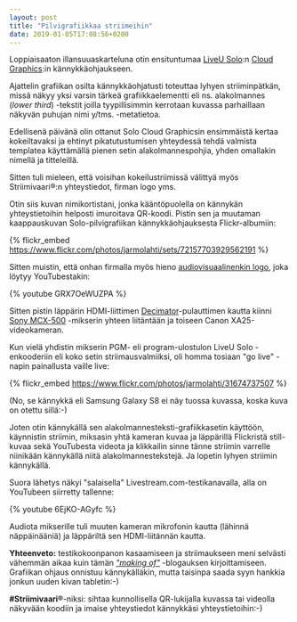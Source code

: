 ```yaml
---
layout: post
title: "Pilvigrafiikkaa striimeihin"
date: 2019-01-05T17:08:56+0200
---
```


Loppiaisaaton illansuuaskarteluna otin ensituntumaa [LiveU Solo](https://gosolo.tv/):n [Cloud Graphics](https://gosolo.tv/solo-services/#1):in kännykkäohjaukseen.<!--more-->

Ajattelin grafiikan osilta kännykkäohjatusti toteuttaa lyhyen striiminpätkän, missä näkyy yksi varsin tärkeä grafiikkaelementti eli ns. alakolmannes (*lower third*) -tekstit joilla tyypillisimmin kerrotaan kuvassa parhaillaan näkyvän puhujan nimi y/tms. -metatietoa.

Edellisenä päivänä olin ottanut Solo Cloud Graphicsin ensimmäistä kertaa kokeiltavaksi ja ehtinyt pikatutustumisen yhteydessä tehdä valmista templatea käyttämällä pienen setin alakolmannespohjia, yhden omallakin nimellä ja titteleillä. 

Sitten tuli mieleen, että voisihan kokeilustriimissä välittyä myös Striimivaari®:n yhteystiedot, firman logo yms.

Otin siis kuvan nimikortistani, jonka kääntöpuolella on kännykän yhteystietoihin helposti imuroitava QR-koodi. Pistin sen ja muutaman kaappauskuvan Solo-pilvigrafiikan kännykkäohjauksesta Flickr-albumiin:

{% flickr_embed https://www.flickr.com/photos/jarmolahti/sets/72157703929562191 %}

Sitten muistin, että onhan firmalla myös hieno [audiovisuaalinenkin logo](/blogi/2016/01/5-taalan-logo/), joka löytyy YouTubestakin: 

{% youtube GRX7OeWUZPA %}

Sitten pistin läppärin HDMI-liittimen [Decimator](http://decimator.com/Products/MiniConverters/MD-HX/MD-HX.html)-pulauttimen kautta kiinni [Sony MCX-500](https://pro.sony/en_AL/products/portable-live-production/mcx-500) -mikserin yhteen liitäntään ja toiseen Canon XA25-videokameran.

Kun vielä yhdistin mikserin PGM- eli program-ulostulon LiveU Solo -enkooderiin eli koko setin striimausvalmiiksi, oli homma tosiaan "go live" -napin painallusta vaille live:

{% flickr_embed https://www.flickr.com/photos/jarmolahti/31674737507 %}

(No, se kännykkä eli Samsung Galaxy S8 ei näy tuossa kuvassa, koska kuva on otettu sillä:-)

Joten otin kännykällä sen alakolmannesteksti-grafiikkasetin käyttöön, käynnistin striimin, miksasin yhtä kameran kuvaa ja läppärillä Flickristä still-kuvaa sekä YouTubesta videota ja klikkailin sinne tänne striimin varrelle niinikään kännykällä niitä alakolmannestekstejä. Ja lopetin lyhyen striimin kännykällä.

Suora lähetys näkyi "salaisella" Livestream.com-testikanavalla, alla on YouTubeen siirretty tallenne: 

{% youtube 6EjKO-AGyfc %}

Audiota mikserille tuli muuten kameran mikrofonin kautta (lähinnä näppäinääniä) ja läppäriltä sen HDMI-liitännän kautta.

**Yhteenveto:** testikokoonpanon kasaamiseen ja striimaukseen meni selvästi vähemmän aikaa kuin tämän [*"making of"*](https://en.wikipedia.org/wiki/Making-of) -blogauksen kirjoittamiseen. Grafiikan ohjaus onnistuu kännykälläkin, mutta taisinpa saada syyn hankkia jonkun uuden kivan tabletin:-)

**#Striimivaari®**-niksi: sihtaa kunnollisella QR-lukijalla kuvassa tai videolla näkyvään koodiin ja imaise yhteystiedot kännykkäsi yhteystietoihin:-)

